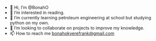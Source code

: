 - 👋 Hi, I’m @BonahO
- 👀 I’m interested in reading. 
- 🌱 I’m currently learning petroleum engineering at school but studying python on my own.
- 💞️ I’m looking to collaborate on projects to improve my knowledge.
- 📫 How to reach me bonahokyerefrank@gmail.com

<!---
BonahO/BonahO is a ✨ special ✨ repository because its `README.md` (this file) appears on your GitHub profile.
You can click the Preview link to take a look at your changes.
--->

